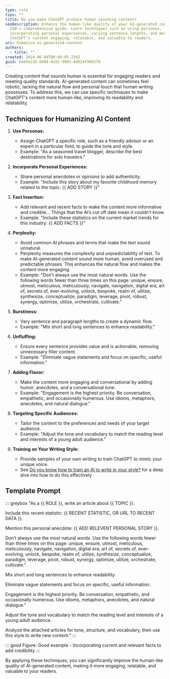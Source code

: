 ```yaml
---
type: rule
tips: ""
title: Do you make ChatGPT produce human sounding content?
seoDescription: Enhance the human-like quality of your AI-generated content with
  SSW's comprehensive guide. Learn techniques such as using personas,
  incorporating personal experiences, varying sentence lengths, and more to make
  ChatGPT's content engaging, relatable, and valuable to readers.
uri: humanise-ai-generated-content
authors:
  - title: ""
created: 2024-06-04T00:04:05.234Z
guid: 6a85e236-0988-4c02-9003-4d924f9092f0
---
```

Creating content that sounds human is essential for engaging readers and meeting quality standards. AI-generated content can sometimes feel robotic, lacking the natural flow and personal touch that human writing possesses. To address this, we can use specific techniques to make ChatGPT's content more human-like, improving its readability and relatability.

<!--endintro-->

## Techniques for Humanizing AI Content

1. **Use Personas:**

   * Assign ChatGPT a specific role, such as a friendly advisor or an expert in a particular field, to guide the tone and style.
   * Example: "As a seasoned travel blogger, describe the best destinations for solo travelers."
2. **Incorporate Personal Experiences:**

   * Share personal anecdotes or opinions to add authenticity.
   * Example: "Include this story about my favorite childhood memory related to the topic: {{ ADD STORY }}"
3. **Fact Insertion:**

   * Add relevant and recent facts to make the content more informative and credible… Things that the AI’s cut off date mean it couldn’t know.
   * Example: "Include these statistics on the current market trends for this industry: {{ ADD FACTS }}"
4. **Perplexity:**

   * Avoid common AI phrases and terms that make the text sound unnatural.
   * Perplexity measures the complexity and unpredictability of text. To make AI-generated content sound more human, avoid overused and predictable phrases. This enhances the natural flow and makes the content more engaging.
   * Example: "Don’t always use the most natural words. Use the following words fewer than three times on this page: unique, ensure, utmost, meticulous, meticulously, navigate, navigation, digital era, art of, secrets of, ever-evolving, unlock, bespoke, realm of, utilize, synthesize, conceptualize, paradigm, leverage, pivot, robust, synergy, optimize, utilize, orchestrate, cultivate.”
5. **Burstiness:**

   * Vary sentence and paragraph lengths to create a dynamic flow.
   * Example: "Mix short and long sentences to enhance readability."
6. **Unfluffing:**

   * Ensure every sentence provides value and is actionable, removing unnecessary filler content.
   * Example: "Eliminate vague statements and focus on specific, useful information."
7. **Adding Flavor:**

   * Make the content more engaging and conversational by adding humor, anecdotes, and a conversational tone.
   * Example: "Engagement is the highest priority. Be conversation, empathetic, and occasionally humerous. Use idioms, metaphors, anecdotes, and natural dialogue."
8. **Targeting Specific Audiences:**

   * Tailor the content to the preferences and needs of your target audience.
   * Example: "Adjust the tone and vocabulary to match the reading level and interests of a young adult audience."
9. **Training on Your Writing Style:**

   * Provide samples of your own writing to train ChatGPT to mimic your unique voice.
   * See [Do you know how to train an AI to write in your style?](https://www.ssw.com.au/rules/train-ai-to-write-in-your-style) for a deep dive into how to do this effectively

## Template Prompt

::: greybox
"As a {{ ROLE }}, write an article about {{ TOPIC }}.

Include this recent statistic: {{ RECENT STATISTIC, OR URL TO RECENT DATA }}.

Mention this personal anecdote: {{ ADD RELEVENT PERSONAL STORY }}.

Don’t always use the most natural words. Use the following words fewer than three times on this page: unique, ensure, utmost, meticulous, meticulously, navigate, navigation, digital era, art of, secrets of, ever-evolving, unlock, bespoke, realm of, utilize, synthesize, conceptualize, paradigm, leverage, pivot, robust, synergy, optimize, utilize, orchestrate, cultivate.”

Mix short and long sentences to enhance readability.

Eliminate vague statements and focus on specific, useful information.

Engagement is the highest priority. Be conversation, empathetic, and occasionally humerous. Use idioms, metaphors, anecdotes, and natural dialogue."

Adjust the tone and vocabulary to match the reading level and interests of a young adult audience.

Analyze the attached articles for tone, structure, and vocabulary, then use this style to write new content."
:::

::: good 
Figure: Good example - Incorporating current and relevant facts to add credibility
:::

By applying these techniques, you can significantly improve the human-like quality of AI-generated content, making it more engaging, relatable, and valuable to your readers.
